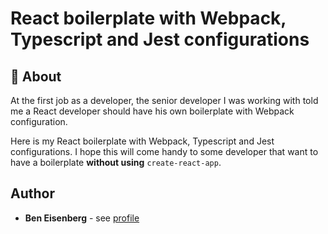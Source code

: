 # React boilerplate with Webpack, Typescript and Jest configurations

## 🚀 About

At the first job as a developer, the senior developer I was working with told me a React developer should have his own boilerplate with Webpack configuration.

Here is my React boilerplate with Webpack, Typescript and Jest configurations. I hope this will come handy to some developer that want to have a boilerplate **without using** `create-react-app`.

## Author

- **Ben Eisenberg** - see [profile](https://github.com/beniceberg)